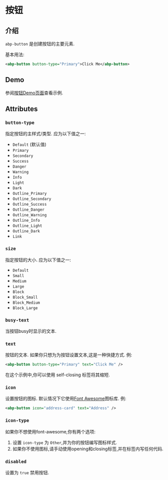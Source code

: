 # 按钮

## 介绍

`abp-button` 是创建按钮的主要元素.

基本用法:

````xml
<abp-button button-type="Primary">Click Me</abp-button>
````

## Demo

参阅[按钮Demo页面](https://bootstrap-taghelpers.abp.io/Components/Buttons)查看示例.

## Attributes

### `button-type`

指定按钮的主样式/类型. 应为以下值之一:

* `Default` (默认值)
* `Primary`
* `Secondary`
* `Success`
* `Danger`
* `Warning`
* `Info`
* `Light`
* `Dark`
* `Outline_Primary`
* `Outline_Secondary`
* `Outline_Success`
* `Outline_Danger`
* `Outline_Warning`
* `Outline_Info`
* `Outline_Light`
* `Outline_Dark`
* `Link`

### `size`

指定按钮的大小. 应为以下值之一:

* `Default`
* `Small`
* `Medium`
* `Large`
* `Block`
* `Block_Small`
* `Block_Medium`
* `Block_Large`

### `busy-text`

当按钮busy时显示的文本.

### `text`

按钮的文本. 如果你只想为为按钮设置文本,这是一种快捷方式. 例:

````xml
<abp-button button-type="Primary" text="Click Me" />
````

在这个示例中,你可以使用 self-closing 标签将其缩短.

### `icon`

设置按钮的图标.  默认情况下它使用[Font Awesome](https://fontawesome.com/)图标库. 例:

````xml
<abp-button icon="address-card" text="Address" />
````

### `icon-type`

如果你不想使用font-awesome,你有两个选项:

1. 设置 `icon-type` 为 `Other`,并为你的按钮编写图标样式.
2. 如果你不使用图标,请手动使用opening和closing标签,并在标签内写任何代码.

### `disabled`

设置为 `true` 禁用按钮.